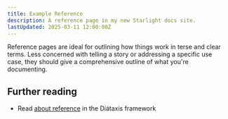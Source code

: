 ```yaml
---
title: Example Reference
description: A reference page in my new Starlight docs site.
lastUpdated: 2025-03-11 12:00:00Z 
---
```


Reference pages are ideal for outlining how things work in terse and clear terms.
Less concerned with telling a story or addressing a specific use case, they should give a comprehensive outline of what you're documenting.

## Further reading

- Read [about reference](https://diataxis.fr/reference/) in the Diátaxis framework

